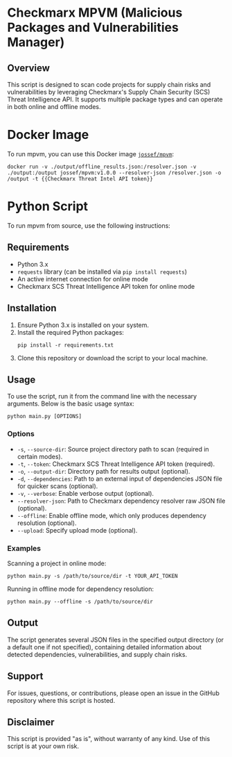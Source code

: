 # Checkmarx MPVM (Malicious Packages and Vulnerabilities Manager)

## Overview
This script is designed to scan code projects for supply chain risks and vulnerabilities by leveraging Checkmarx's Supply Chain Security (SCS) Threat Intelligence API. It supports multiple package types and can operate in both online and offline modes.

# Docker Image

To run mpvm, you can use this Docker image [`jossef/mpvm`](https://hub.docker.com/r/jossef/mpvm): 
```
docker run -v ./output/offline_results.json:/resolver.json -v ./output:/output jossef/mpvm:v1.0.0 --resolver-json /resolver.json -o /output -t {{Checkmarx Threat Intel API token}}
```

# Python Script
To run mpvm from source, use the following instructions:   

## Requirements
- Python 3.x
- `requests` library (can be installed via `pip install requests`)
- An active internet connection for online mode
- Checkmarx SCS Threat Intelligence API token for online mode

## Installation
1. Ensure Python 3.x is installed on your system.
2. Install the required Python packages:
   ```
   pip install -r requirements.txt
   ```
3. Clone this repository or download the script to your local machine.

## Usage
To use the script, run it from the command line with the necessary arguments. Below is the basic usage syntax:

```
python main.py [OPTIONS]
```

### Options
- `-s`, `--source-dir`: Source project directory path to scan (required in certain modes).
- `-t`, `--token`: Checkmarx SCS Threat Intelligence API token (required).
- `-o`, `--output-dir`: Directory path for results output (optional).
- `-d`, `--dependencies`: Path to an external input of dependencies JSON file for quicker scans (optional).
- `-v`, `--verbose`: Enable verbose output (optional).
- `--resolver-json`: Path to Checkmarx dependency resolver raw JSON file (optional).
- `--offline`: Enable offline mode, which only produces dependency resolution (optional).
- `--upload`: Specify upload mode (optional).

### Examples
Scanning a project in online mode:
```
python main.py -s /path/to/source/dir -t YOUR_API_TOKEN
```

Running in offline mode for dependency resolution:
```
python main.py --offline -s /path/to/source/dir
```

## Output
The script generates several JSON files in the specified output directory (or a default one if not specified), containing detailed information about detected dependencies, vulnerabilities, and supply chain risks.

## Support
For issues, questions, or contributions, please open an issue in the GitHub repository where this script is hosted.

## Disclaimer
This script is provided "as is", without warranty of any kind. Use of this script is at your own risk.
